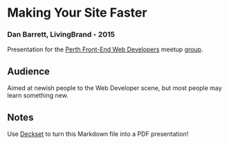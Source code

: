 # Making Your Site Faster
### Dan Barrett, LivingBrand - 2015

Presentation for the [Perth Front-End Web Developers](http://fende.rs/) meetup [group](http://www.meetup.com/Front-End-Web-Developers-Perth/).

## Audience
Aimed at newish people to the Web Developer scene, but most people may learn something new.

## Notes
Use [Deckset](http://decksetapp.com/) to turn this Markdown file into a PDF presentation!